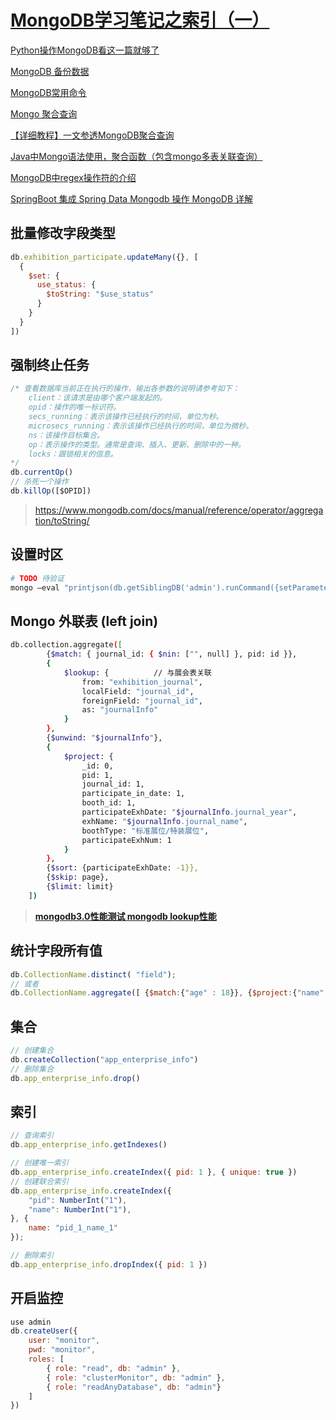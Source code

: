 # [MongoDB学习笔记之索引（一）](https://blog.csdn.net/yaya_jn/article/details/124396562)



[Python操作MongoDB看这一篇就够了](https://blog.csdn.net/m0_72829928/article/details/126860153)

[MongoDB 备份数据](https://www.qikegu.com/docs/3310)

[MongoDB常用命令](https://blog.csdn.net/weixin_49107940/article/details/125677592)

[Mongo 聚合查询](https://www.cnblogs.com/fatedeity/p/16920756.html)

[【详细教程】一文参透MongoDB聚合查询](https://segmentfault.com/a/1190000042114761)

[Java中Mongo语法使用，聚合函数（包含mongo多表关联查询）](https://blog.csdn.net/lexiaowu/article/details/130222960)

[MongoDB中regex操作符的介绍](https://blog.csdn.net/qq_15260769/article/details/80572161)

[SpringBoot 集成 Spring Data Mongodb 操作 MongoDB 详解](http://www.mydlq.club/article/85/#8mongodb-%E8%81%9A%E5%90%88%E6%93%8D%E4%BD%9C)



## 批量修改字段类型

```javascript
db.exhibition_participate.updateMany({}, [
  {
    $set: {
      use_status: {
        $toString: "$use_status"
      }
    }
  }
])
```

## 强制终止任务
```javascript
/* 查看数据库当前正在执行的操作，输出各参数的说明请参考如下：
    client：该请求是由哪个客户端发起的。
    opid：操作的唯一标识符。
    secs_running：表示该操作已经执行的时间，单位为秒。
    microsecs_running：表示该操作已经执行的时间，单位为微秒。
    ns：该操作目标集合。
    op：表示操作的类型。通常是查询、插入、更新、删除中的一种。
    locks：跟锁相关的信息。
*/ 
db.currentOp()
// 杀死一个操作
db.killOp([$OPID])
```

> https://www.mongodb.com/docs/manual/reference/operator/aggregation/toString/

## 设置时区

```bash
# TODO 待验证
mongo –eval "printjson(db.getSiblingDB('admin').runCommand({setParameter: 1, timezone: 'Asia/Shanghai'}))"
```





## Mongo 外联表 (left join)

```bash
db.collection.aggregate([
        {$match: { journal_id: { $nin: ["", null] }, pid: id }},
        {
            $lookup: {          // 与展会表关联
                from: "exhibition_journal",
                localField: "journal_id",
                foreignField: "journal_id",
                as: "journalInfo"
            }
        },
        {$unwind: "$journalInfo"},
        {
            $project: {
                _id: 0,
                pid: 1,
                journal_id: 1,
                participate_in_date: 1,
                booth_id: 1,
                participateExhDate: "$journalInfo.journal_year",
                exhName: "$journalInfo.journal_name",
                boothType: "标准展位/特装展位",
                participateExhNum: 1
            }
        },
        {$sort: {participateExhDate: -1}}, 
        {$skip: page}, 
        {$limit: limit}
    ])
```

> [**mongodb3.0性能测试 mongodb lookup性能**](https://blog.51cto.com/u_16099331/7094088)

## 统计字段所有值

```javascript
db.CollectionName.distinct( "field");
// 或者
db.CollectionName.aggregate([ {$match:{"age" : 18}}, {$project:{"name":true}}, {$group:{_id:"$name"}}, {$group:{_id:null,count:{$sum:1}}} ])
```

## 集合
```javascript
// 创建集合
db.createCollection("app_enterprise_info")
// 删除集合
db.app_enterprise_info.drop()
```

## 索引
```javascript
// 查询索引
db.app_enterprise_info.getIndexes()

// 创建唯一索引
db.app_enterprise_info.createIndex({ pid: 1 }, { unique: true })
// 创建联合索引
db.app_enterprise_info.createIndex({
    "pid": NumberInt("1"),
    "name": NumberInt("1"),
}, {
    name: "pid_1_name_1"
});

// 删除索引
db.app_enterprise_info.dropIndex({ pid: 1 })
```

## 开启监控
```javascript
use admin
db.createUser({ 
    user: "monitor",
    pwd: "monitor",
    roles: [
        { role: "read", db: "admin" },
        { role: "clusterMonitor", db: "admin" },
        { role: "readAnyDatabase", db: "admin"}
    ]
})
```